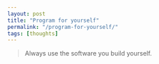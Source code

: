 ```yaml
---
layout: post
title: "Program for yourself"
permalink: "/program-for-yourself/"
tags: [thoughts]
---
```


<blockquote class="posterous_short_quote">Always use the software you build yourself.</blockquote>

